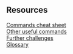 ## Resources

[Commands cheat sheet](commands.md)  
[Other useful commands](intro-command-line/sections/other-commands.md)  
[Further challenges](intro-command-line/sections/challenges.md)  
[Glossary](intro-command-line/sections/glossary.md)  

